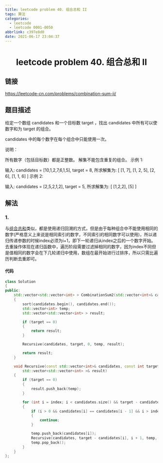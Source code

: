 ```yaml
---
title: leetcode problem 40. 组合总和 II
tags: 算法
categories:
  - leetcode
  - leetcode 0001-0050
abbrlink: c397e8d0
date: 2021-06-17 23:04:37
---
```


# <center>leetcode problem 40. 组合总和 II</center>

## 链接

https://leetcode-cn.com/problems/combination-sum-ii/



## 题目描述

给定一个数组 candidates 和一个目标数 target ，找出 candidates 中所有可以使数字和为 target 的组合。

candidates 中的每个数字在每个组合中只能使用一次。

说明：

所有数字（包括目标数）都是正整数。
解集不能包含重复的组合。 
示例 1:

输入: candidates = \[10,1,2,7,6,1,5\], target = 8,
所求解集为:
\[
  \[1, 7\],
  \[1, 2, 5\],
  \[2, 6\],
  \[1, 1, 6\]
\]
示例 2:

输入: candidates = \[2,5,2,1,2\], target = 5,
所求解集为:
\[
  \[1,2,2\],
  \[5\]
\]



## 解法

### 1.

与[组合总和](https://guicaisa.github.io/posts/9cdb587.html)类似，都是使用递归回溯的方式，但是由于每种组合中不能使用相同的数字(严格意义上来说是相同索引的数字，不同索引的相同数字可以使用)，所以递归传递参数的时候index必须为i+1，即下一轮递归从index之后的一个数字开始。去重操作体现在递归函数中，遍历阶段需要过滤掉相同的数字，因为index不同但是值相同的数字会在下几轮递归中使用，数组在最开始进行过排序，所以只需比遍历判断去重即可。

#### 代码

```c++
class Solution 
{
public:
	std::vector<std::vector<int> > CombinationSum2(std::vector<int>& candidates, const int target)
	{
		sort(candidates.begin(), candidates.end());
		std::vector<int> temp;
		std::vector<std::vector<int> > result;

		if (target == 0)
		{
			return result;
		}

		Recursive(candidates, target, 0, temp, result);

		return result;
	}

	void Recursive(const std::vector<int>& candidates, const int target, const int index, std::vector<int>& temp,
		std::vector<std::vector<int> >& result)
	{
		if (target == 0)
		{
			result.push_back(temp);
		}

		for (int i = index; i < candidates.size() && target - candidates[i] >= 0; ++i)
		{
			if (i > 0 && candidates[i] == candidates[i - 1] && i > index)
			{
				continue;
			}

			temp.push_back(candidates[i]);
			Recursive(candidates, target - candidates[i], i + 1, temp, result);
			temp.pop_back();
		}
	}
};
```

